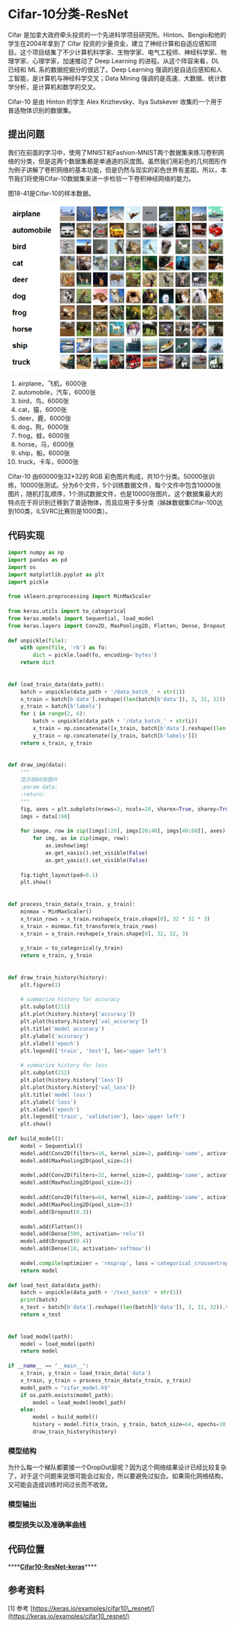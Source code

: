 # Cifar-10分类-ResNet

Cifar 是加拿大政府牵头投资的一个先进科学项目研究所。Hinton、Bengio和他的学生在2004年拿到了 Cifar 投资的少量资金，建立了神经计算和自适应感知项目。这个项目结集了不少计算机科学家、生物学家、电气工程师、神经科学家、物理学家、心理学家，加速推动了 Deep Learning 的进程。从这个阵容来看，DL 已经和 ML 系的数据挖掘分的很远了。Deep Learning 强调的是自适应感知和人工智能，是计算机与神经科学交叉；Data Mining 强调的是高速、大数据、统计数学分析，是计算机和数学的交叉。

Cifar-10 是由 Hinton 的学生 Alex Krizhevsky、Ilya Sutskever 收集的一个用于普适物体识别的数据集。

## 提出问题

我们在前面的学习中，使用了MNIST和Fashion-MNIST两个数据集来练习卷积网络的分类，但是这两个数据集都是单通道的灰度图。虽然我们用彩色的几何图形作为例子讲解了卷积网络的基本功能，但是仍然与现实的彩色世界有差距。所以，本节我们将使用Cifar-10数据集来进一步检验一下卷积神经网络的能力。

图18-41是Cifar-10的样本数据。

![&#x56FE;18-41 Cifar-10&#x6837;&#x672C;&#x6570;&#x636E;](../.gitbook/assets/image%20%2837%29.png)

1. airplane，飞机，6000张
2. automobile，汽车，6000张
3. bird，鸟，6000张
4. cat，猫，6000张
5. deer，鹿，6000张
6. dog，狗，6000张
7. frog，蛙，6000张
8. horse，马，6000张
9. ship，船，6000张
10. truck，卡车，6000张

Cifar-10 由60000张32\*32的 RGB 彩色图片构成，共10个分类。50000张训练，10000张测试。分为6个文件，5个训练数据文件，每个文件中包含10000张图片，随机打乱顺序，1个测试数据文件，也是10000张图片。这个数据集最大的特点在于将识别迁移到了普适物体，而且应用于多分类（姊妹数据集Cifar-100达到100类，ILSVRC比赛则是1000类）。

## 代码实现

```python
import numpy as np
import pandas as pd
import os
import matplotlib.pyplot as plt
import pickle

from sklearn.preprocessing import MinMaxScaler

from keras.utils import to_categorical
from keras.models import Sequential, load_model
from keras.layers import Conv2D, MaxPooling2D, Flatten, Dense, Dropout

def unpickle(file):
    with open(file, 'rb') as fo:
        dict = pickle.load(fo, encoding='bytes')
    return dict


def load_train_data(data_path):
    batch = unpickle(data_path + '/data_batch_' + str(1))
    x_train = batch[b'data'].reshape((len(batch[b'data']), 3, 32, 32)).transpose(0, 2, 3, 1)
    y_train = batch[b'labels']
    for i in range(2, 6):
        batch = unpickle(data_path + '/data_batch_' + str(i))
        x_train = np.concatenate([x_train, batch[b'data'].reshape((len(batch[b'data']), 3, 32, 32)).transpose(0, 2, 3, 1)])
        y_train = np.concatenate([y_train, batch[b'labels']])
    return x_train, y_train


def draw_img(data):
    """
    显示前60张图片
    :param data:
    :return:
    """
    fig, axes = plt.subplots(nrows=3, ncols=20, sharex=True, sharey=True, figsize=(80, 12))
    imgs = data[:60]

    for image, row in zip([imgs[:20], imgs[20:40], imgs[40:60]], axes):
        for img, ax in zip(image, row):
            ax.imshow(img)
            ax.get_xaxis().set_visible(False)
            ax.get_yaxis().set_visible(False)

    fig.tight_layout(pad=0.1)
    plt.show()


def process_train_data(x_train, y_train):
    minmax = MinMaxScaler()
    x_train_rows = x_train.reshape(x_train.shape[0], 32 * 32 * 3)
    x_train = minmax.fit_transform(x_train_rows)
    x_train = x_train.reshape(x_train.shape[0], 32, 32, 3)

    y_train = to_categorical(y_train)
    return x_train, y_train


def draw_train_history(history):
    plt.figure(1)

    # summarize history for accuracy
    plt.subplot(211)
    plt.plot(history.history['accuracy'])
    plt.plot(history.history['val_accuracy'])
    plt.title('model accuracy')
    plt.ylabel('accuracy')
    plt.xlabel('epoch')
    plt.legend(['train', 'test'], loc='upper left')

    # summarize history for loss
    plt.subplot(212)
    plt.plot(history.history['loss'])
    plt.plot(history.history['val_loss'])
    plt.title('model loss')
    plt.ylabel('loss')
    plt.xlabel('epoch')
    plt.legend(['train', 'validation'], loc='upper left')
    plt.show()

def build_model():
    model = Sequential()
    model.add(Conv2D(filters=16, kernel_size=2, padding='same', activation='relu', input_shape=(32, 32, 3)))
    model.add(MaxPooling2D(pool_size=2))

    model.add(Conv2D(filters=32, kernel_size=2, padding='same', activation='relu'))
    model.add(MaxPooling2D(pool_size=2))

    model.add(Conv2D(filters=64, kernel_size=2, padding='same', activation='relu'))
    model.add(MaxPooling2D(pool_size=2))
    model.add(Dropout(0.3))

    model.add(Flatten())
    model.add(Dense(500, activation='relu'))
    model.add(Dropout(0.4))
    model.add(Dense(10, activation='softmax'))

    model.compile(optimizer = 'rmsprop', loss ='categorical_crossentropy',metrics=['accuracy'])
    return model

def load_test_data(data_path):
    batch = unpickle(data_path + '/test_batch' + str(1))
    print(batch)
    x_test = batch[b'data'].reshape((len(batch[b'data']), 3, 32, 32)).transpose(0, 2, 3, 1)
    return x_test


def load_model(path):
    model = load_model(path)
    return model

if __name__ == "__main__":
    x_train, y_train = load_train_data('data')
    x_train, y_train = process_train_data(x_train, y_train)
    model_path = "cifar_model.h5"
    if os.path.exists(model_path):
        model = load_model(model_path)
    else:
        model = build_model()
        history = model.fit(x_train, y_train, batch_size=64, epochs=10, validation_split=0.2)
        draw_train_history(history)
```

### 模型结构

为什么每一个梯队都要接一个DropOut层呢？因为这个网络结果设计已经比较复杂了，对于这个问题来说很可能会过拟合，所以要避免过拟合。如果简化网络结构，又可能会造成训练时间过长而不收敛。

### 模型输出



### 模型损失以及准确率曲线



## 代码位置

\*\*\*\*[**Cifar10-ResNet-keras**](https://github.com/Knowledge-Precipitation-Tribe/Convolutional-neural-network/blob/master/code/Cifar10-ResNet-keras.py)\*\*\*\*

## 参考资料

\[1\] 参考 [https://keras.io/examples/cifar10\_resnet/](https://keras.io/examples/cifar10_resnet/)

